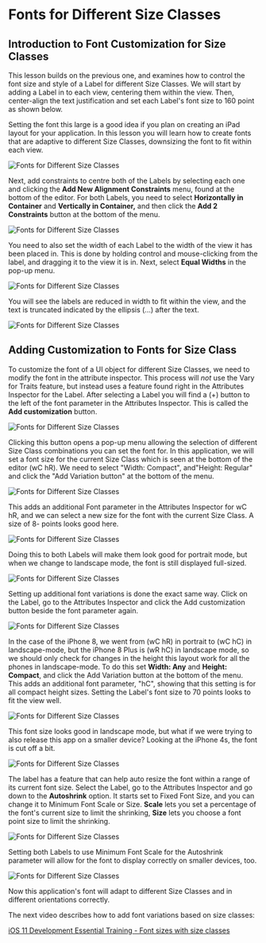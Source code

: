 # Fonts for Different Size Classes

## Introduction to Font Customization for Size Classes

This lesson builds on the previous one, and examines how to control the font size and style of a Label for different Size Classes.  We will start by adding a Label in to each view, centering them within the view.  Then, center-align the text justification and set each Label's font size to 160 point as shown below.

Setting the font this large is a good idea if you plan on creating an iPad layout for your application.  In this lesson you will learn how to create fonts that are adaptive to different Size Classes, downsizing the font to fit within each view.

![Fonts for Different Size Classes](/F2020/assets/img/SizeClassFonts_01.png)

Next, add constraints to centre both of the Labels by selecting each one and clicking the **Add New Alignment Constraints** menu, found at the bottom of the editor.  For both Labels, you need to select **Horizontally in Container** and **Vertically in Container,** and then click the **Add 2 Constraints** button at the bottom of the menu.

![Fonts for Different Size Classes](/F2020/assets/img/SizeClassFonts_02.png)

You need to also set the width of each Label to the width of the view it has been placed in.  This is done by holding control and mouse-clicking from the label, and dragging it to the view it is in. Next, select **Equal Widths** in the pop-up menu.

![Fonts for Different Size Classes](/F2020/assets/img/SizeClassFonts_03.png)

You will see the labels are reduced in width to fit within the view, and the text is truncated indicated by the ellipsis (...) after the text.

![Fonts for Different Size Classes](/F2020/assets/img/SizeClassFonts_04.png)

## Adding Customization to Fonts for Size Class

To customize the font of a UI object for different Size Classes, we need to modify the font in the attribute inspector.  This process will *not* use the Vary for Traits feature, but instead uses a feature found right in the Attributes Inspector for the Label.  After selecting a Label you will find a (+) button to the left of the font parameter in the Attributes Inspector.  This is called the **Add customization** button.

![Fonts for Different Size Classes](/F2020/assets/img/SizeClassFonts_05.png)

Clicking this button opens a pop-up menu allowing the selection of different Size Class combinations you can set the font for.  In this application, we will set a font size for the current Size Class which is seen at the bottom of the editor (wC hR). We need to select "Width: Compact", and"Height: Regular" and click the "Add Variation button" at the bottom of the menu.

![Fonts for Different Size Classes](/F2020/assets/img/SizeClassFonts_06.png)

This adds an additional Font parameter in the Attributes Inspector for wC hR, and we can select a new size for the font with the current Size Class.  A size of 8- points looks good here.

![Fonts for Different Size Classes](/F2020/assets/img/SizeClassFonts_07.png)

Doing this to both Labels will make them look good for portrait mode, but when we change to landscape mode, the font is still displayed full-sized.

![Fonts for Different Size Classes](/F2020/assets/img/SizeClassFonts_08.png)

Setting up additional font variations is done the exact same way.  Click on the Label, go to the Attributes Inspector and click the Add customization button beside the font parameter again.

![Fonts for Different Size Classes](/F2020/assets/img/SizeClassFonts_09.png)

In the case of the iPhone 8,  we went from (wC hR) in portrait to (wC hC) in landscape-mode, but the iPhone 8 Plus is (wR hC) in landscape mode, so we should only check for changes in the height this layout work for all the phones in landscape-mode.  To do this set **Width: Any** and **Height: Compact**, and click the Add Variation button at the bottom of the menu.  This adds an additional font parameter, "hC", showing that this setting is for all compact height sizes.  Setting the Label's font size to 70 points looks to fit the view well.

![Fonts for Different Size Classes](/F2020/assets/img/SizeClassFonts_10.png)

This font size looks good in landscape mode, but what if we were trying to also release this app on a smaller device?  Looking at the iPhone 4s, the font is cut off a bit.

![Fonts for Different Size Classes](/F2020/assets/img/SizeClassFonts_11.png)

The label has a feature that can help auto resize the font within a range of its current font size.  Select the Label, go to the Attributes Inspector and go down to the **Autoshrink** option.  It starts set to Fixed Font Size, and you can change it to Minimum Font Scale or Size.  **Scale** lets you set a percentage of the font's current size to limit the shrinking, **Size** lets you choose a font point size to limit the shrinking.

![Fonts for Different Size Classes](/F2020/assets/img/SizeClassFonts_12.png)

Setting both Labels to use Minimum Font Scale for the Autoshrink parameter will allow for the font to display correctly on smaller devices, too.

![Fonts for Different Size Classes](/F2020/assets/img/SizeClassFonts_13.png)

Now this application's font will adapt to different Size Classes and in different orientations correctly.

The next video describes how to add font variations based on size classes:

[iOS 11 Development Essential Training - Font sizes with size classes](https://www.lynda.com/iOS-tutorials/Font-sizes-size-classes/597991/674018-4.html)
